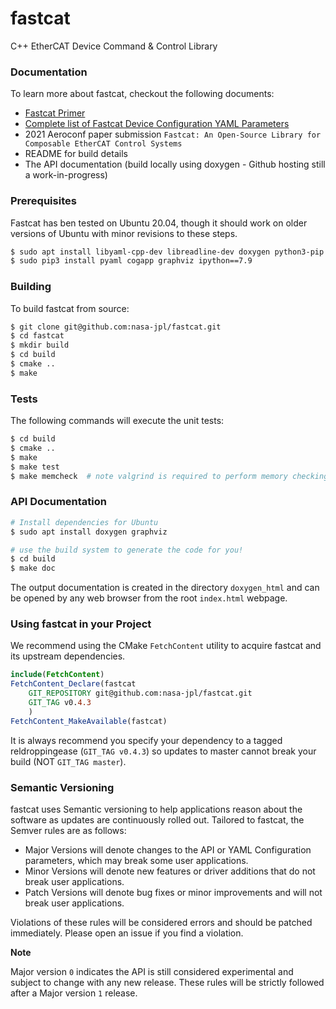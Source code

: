 # fastcat

C++ EtherCAT Device Command & Control Library

### Documentation

To learn more about fastcat, checkout the following documents:

- [Fastcat Primer](doc/fastcat_primer.md)
- [Complete list of Fastcat Device Configuration YAML Parameters](doc/fastcat_device_config_parameters.md)
- 2021 Aeroconf paper submission `Fastcat: An Open-Source Library for Composable
  EtherCAT Control Systems`
- README for build details
- The API documentation (build locally using doxygen - Github hosting still a work-in-progress)

### Prerequisites

Fastcat has ben tested on Ubuntu 20.04, though it should work on older versions of Ubuntu with minor revisions to these steps. 

```bash
$ sudo apt install libyaml-cpp-dev libreadline-dev doxygen python3-pip
$ sudo pip3 install pyaml cogapp graphviz ipython==7.9
```

### Building

To build fastcat from source:
```bash
$ git clone git@github.com:nasa-jpl/fastcat.git
$ cd fastcat
$ mkdir build
$ cd build
$ cmake ..
$ make
```

### Tests

The following commands will execute the unit tests:

```bash
$ cd build
$ cmake ..
$ make
$ make test
$ make memcheck  # note valgrind is required to perform memory checking
```

### API Documentation

```bash
# Install dependencies for Ubuntu
$ sudo apt install doxygen graphviz

# use the build system to generate the code for you!
$ cd build
$ make doc
```

The output documentation is created in the directory `doxygen_html` and can be opened by any web browser from the root `index.html` webpage.

### Using fastcat in your Project

We recommend using the CMake `FetchContent` utility to acquire fastcat and its upstream dependencies.

```cmake
include(FetchContent)
FetchContent_Declare(fastcat
    GIT_REPOSITORY git@github.com:nasa-jpl/fastcat.git
    GIT_TAG v0.4.3
    )
FetchContent_MakeAvailable(fastcat)
```

It is always recommend you specify your dependency to a tagged reldroppingease (`GIT_TAG v0.4.3`) so updates to master cannot break your build (NOT `GIT_TAG master`). 

### Semantic Versioning

fastcat uses Semantic versioning to help applications reason about the software as updates are continuously rolled out. Tailored to fastcat, the Semver rules are as follows:

* Major Versions will denote changes to the API or YAML Configuration parameters, which may break some user applications.
* Minor Versions will denote new features or driver additions that do not break user applications.
* Patch Versions will denote bug fixes or minor improvements and will not break user applications.

Violations of these rules will be considered errors and should be patched immediately. Please open an issue if you find a violation.

**Note**

Major version `0` indicates the API is still considered experimental and subject to change with any new release. These rules will be strictly followed after a Major version `1` release. 


